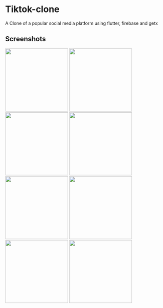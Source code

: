 # Tiktok-clone

A Clone of a popular social media platform using flutter, firebase and getx

## Screenshots
<img src='https://github.com/Tosin2289/Tiktok-clone/assets/66890167/1e741b1d-0eb2-417c-a15b-9dbf40433ab8' width='200'>
<img src='https://github.com/Tosin2289/Tiktok-clone/assets/66890167/b9fafc52-916a-4643-980c-f2234cf13110' width='200'>
<img src='https://github.com/Tosin2289/Tiktok-clone/assets/66890167/6da33d75-2847-4b39-b65f-d67e1b0ba2ca' width='200'>
<img src='https://github.com/Tosin2289/Tiktok-clone/assets/66890167/6a6d798f-f162-46ea-84b3-ef282a4114c4' width='200'>
<img src='https://github.com/Tosin2289/Tiktok-clone/assets/66890167/fb7eba34-4ef5-44fb-ae0f-9aa12a2cce01' width='200'>
<img src='https://github.com/Tosin2289/Tiktok-clone/assets/66890167/6dda444a-d948-4299-9530-8e88dc55118f' width='200'>
<img src='https://github.com/Tosin2289/Tiktok-clone/assets/66890167/5b7fa9bb-60a8-43e0-9951-7e19d619ffa7' width='200'>
<img src='https://github.com/Tosin2289/Tiktok-clone/assets/66890167/94245bf3-e128-4b04-95f1-2b76e7612711' width='200'>

